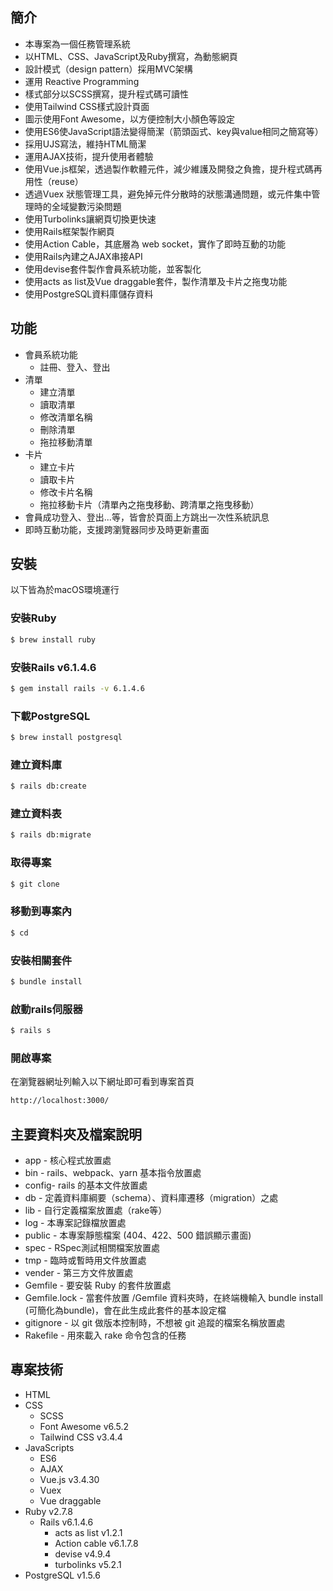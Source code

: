 
## 簡介
- 本專案為一個任務管理系統
- 以HTML、CSS、JavaScript及Ruby撰寫，為動態網頁
- 設計模式（design pattern）採用MVC架構
- 運用 Reactive Programming 
- 樣式部分以SCSS撰寫，提升程式碼可讀性
- 使用Tailwind CSS樣式設計頁面
- 圖示使用Font Awesome，以方便控制大小顏色等設定
- 使用ES6使JavaScript語法變得簡潔（箭頭函式、key與value相同之簡寫等）
- 採用UJS寫法，維持HTML簡潔
- 運用AJAX技術，提升使用者體驗
- 使用Vue.js框架，透過製作軟體元件，減少維護及開發之負擔，提升程式碼再用性（reuse）
- 透過Vuex 狀態管理工具，避免掉元件分散時的狀態溝通問題，或元件集中管理時的全域變數污染問題
- 使用Turbolinks讓網頁切換更快速
- 使用Rails框架製作網頁
- 使用Action Cable，其底層為 web socket，實作了即時互動的功能
- 使用Rails內建之AJAX串接API
- 使用devise套件製作會員系統功能，並客製化
- 使用acts as list及Vue draggable套件，製作清單及卡片之拖曳功能
- 使用PostgreSQL資料庫儲存資料

## 功能
- 會員系統功能
  - 註冊、登入、登出
- 清單
  - 建立清單
  - 讀取清單
  - 修改清單名稱
  - 刪除清單
  - 拖拉移動清單
- 卡片
  - 建立卡片
  - 讀取卡片
  - 修改卡片名稱
  - 拖拉移動卡片（清單內之拖曳移動、跨清單之拖曳移動）
- 會員成功登入、登出...等，皆會於頁面上方跳出一次性系統訊息
- 即時互動功能，支援跨瀏覽器同步及時更新畫面

<!-- ## 畫面
### 瀏覽器畫面


### 行動裝置畫面 -->



## 安裝
以下皆為於macOS環境運行
### 安裝Ruby
```bash
$ brew install ruby
```
### 安裝Rails v6.1.4.6
```bash
$ gem install rails -v 6.1.4.6
```
### 下載PostgreSQL
```bash
$ brew install postgresql
```
### 建立資料庫
```bash
$ rails db:create
```
### 建立資料表
```bash
$ rails db:migrate
```
### 取得專案
```bash
$ git clone 
```
### 移動到專案內
```bash
$ cd 
```
### 安裝相關套件
```bash
$ bundle install
```

### 啟動rails伺服器
```bash
$ rails s
```
### 開啟專案
在瀏覽器網址列輸入以下網址即可看到專案首頁
```bash
http://localhost:3000/
```

## 主要資料夾及檔案說明
- app - 核心程式放置處
- bin - rails、webpack、yarn 基本指令放置處
- config- rails 的基本文件放置處
- db - 定義資料庫綱要（schema）、資料庫遷移（migration）之處
- lib - 自行定義檔案放置處（rake等）
- log - 本專案記錄檔放置處
- public - 本專案靜態檔案 (404、422、500 錯誤顯示畫面)
- spec - RSpec測試相關檔案放置處
- tmp - 臨時或暫時用文件放置處
- vender - 第三方文件放置處
- Gemfile - 要安裝 Ruby 的套件放置處
- Gemfile.lock - 當套件放置 /Gemfile 資料夾時，在終端機輸入 bundle install (可簡化為bundle)，會在此生成此套件的基本設定檔
- gitignore - 以 git 做版本控制時，不想被 git 追蹤的檔案名稱放置處
- Rakefile - 用來載入 rake 命令包含的任務

## 專案技術
- HTML
- CSS
  - SCSS
  - Font Awesome v6.5.2
  - Tailwind CSS v3.4.4
- JavaScripts
  - ES6
  - AJAX
  - Vue.js v3.4.30
  - Vuex
  - Vue draggable
- Ruby v2.7.8
  - Rails v6.1.4.6
    - acts as list v1.2.1
    - Action cable v6.1.7.8
    - devise v4.9.4
    - turbolinks v5.2.1
- PostgreSQL v1.5.6

